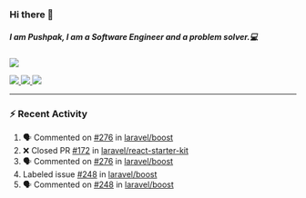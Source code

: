 ### Hi there 👋

##### I am Pushpak, I am a Software Engineer and a problem solver.💻

<a href='https://twitter.com/pushpak1300'><a href="https://pushpak1300.me/" target="_blank">
  <img src="https://img.shields.io/badge/website-%23E34F26.svg?&style=for-the-badge" />
</a> 
 
 <a href="https://twitter.com/pushpak1300" target="_blank">
  <img src="https://img.shields.io/badge/twitter-%231DA1F2.svg?&style=for-the-badge&logo=twitter&logoColor=white" />
</a> 

<a href="https://www.linkedin.com/in/pushpak-c-286b17b1/" target="_blank">
  <img src="https://img.shields.io/badge/linkedin-%230077B5.svg?&style=for-the-badge&logo=linkedin&logoColor=white" />
</a> 

<a href="https://dev.to/pushpak1300/" target="_blank">
  <img src="http://img.shields.io/badge/dev.to-gray?style=for-the-badge&logo=dev.to&?logoColor=white?logoWidth=100?label=" />
</a> 


</p>

---

### ⚡ Recent Activity

<!--START_SECTION:activity-->
1. 🗣 Commented on [#276](https://github.com/laravel/boost/issues/276#issuecomment-3334865560) in [laravel/boost](https://github.com/laravel/boost)
2. ❌ Closed PR [#172](undefined) in [laravel/react-starter-kit](https://github.com/laravel/react-starter-kit)
3. 🗣 Commented on [#276](https://github.com/laravel/boost/issues/276#issuecomment-3332940257) in [laravel/boost](https://github.com/laravel/boost)
4.  Labeled issue [#248](https://github.com/laravel/boost/issues/248) in [laravel/boost](https://github.com/laravel/boost)
5. 🗣 Commented on [#248](https://github.com/laravel/boost/issues/248#issuecomment-3328683512) in [laravel/boost](https://github.com/laravel/boost)
<!--END_SECTION:activity-->
